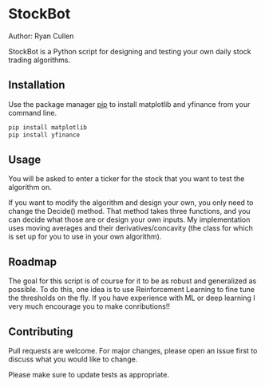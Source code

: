 # StockBot

Author: Ryan Cullen

StockBot is a Python script for designing and testing your own daily stock trading algorithms.

## Installation

Use the package manager [pip](https://pip.pypa.io/en/stable/) to install matplotlib and yfinance from your command line.

```bash
pip install matplotlib
pip install yfinance
```

## Usage
You will be asked to enter a ticker for the stock that you want to test the algorithm on.

If you want to modify the algorithm and design your own, you only need to change the Decide() method. That method takes three functions, and you can decide what those are or design your own inputs. My implementation uses moving averages and their derivatives/concavity (the class for which is set up for you to use in your own algorithm).

## Roadmap
The goal for this script is of course for it to be as robust and generalized as possible. To do this, one idea is to use Reinforcement Learning to fine tune the thresholds on the fly. If you have experience with ML or deep learning I very much encourage you to make conributions!!


## Contributing
Pull requests are welcome. For major changes, please open an issue first to discuss what you would like to change.

Please make sure to update tests as appropriate.


